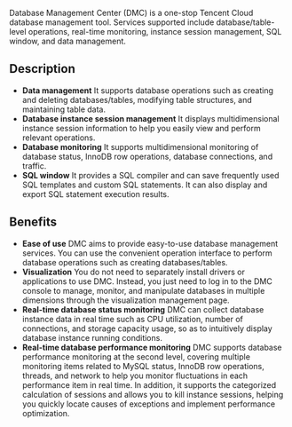 Database Management Center (DMC) is a one-stop Tencent Cloud database management tool. Services supported include database/table-level operations, real-time monitoring, instance session management, SQL window, and data management.

## Description
- **Data management**
It supports database operations such as creating and deleting databases/tables, modifying table structures, and maintaining table data.
- **Database instance session management**
It displays multidimensional instance session information to help you easily view and perform relevant operations.
- **Database monitoring**
It supports multidimensional monitoring of database status, InnoDB row operations, database connections, and traffic.
- **SQL window**
It provides a SQL compiler and can save frequently used SQL templates and custom SQL statements. It can also display and export SQL statement execution results.

## Benefits
- **Ease of use**
DMC aims to provide easy-to-use database management services. You can use the convenient operation interface to perform database operations such as creating databases/tables.
- **Visualization**
You do not need to separately install drivers or applications to use DMC. Instead, you just need to log in to the DMC console to manage, monitor, and manipulate databases in multiple dimensions through the visualization management page.
- **Real-time database status monitoring**
DMC can collect database instance data in real time such as CPU utilization, number of connections, and storage capacity usage, so as to intuitively display database instance running conditions.
- **Real-time database performance monitoring**
DMC supports database performance monitoring at the second level, covering multiple monitoring items related to MySQL status, InnoDB row operations, threads, and network to help you monitor fluctuations in each performance item in real time. In addition, it supports the categorized calculation of sessions and allows you to kill instance sessions, helping you quickly locate causes of exceptions and implement performance optimization.
